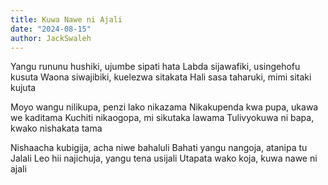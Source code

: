 ```yaml
---
title: Kuwa Nawe ni Ajali
date: "2024-08-15"
author: JackSwaleh
---
```


Yangu rununu hushiki, ujumbe sipati hata
Labda sijawafiki, usingehofu kusuta
Waona siwajibiki, kuelezwa sitakata
Hali sasa taharuki, mimi sitaki kujuta

Moyo wangu nilikupa, penzi lako nikazama
Nikakupenda kwa pupa, ukawa we kaditama
Kuchiti nikaogopa, mi sikutaka lawama
Tulivyokuwa ni bapa, kwako nishakata tama

Nishaacha kubigija, acha niwe bahaluli
Bahati yangu nangoja, atanipa tu Jalali
Leo hii najichuja, yangu tena usijali
Utapata wako koja, kuwa nawe ni ajali

